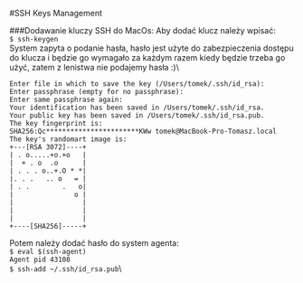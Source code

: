 #SSH Keys Management

###Dodawanie kluczy SSH do MacOs:
Aby dodać klucz należy wpisać:\
`$ ssh-keygen`\
System zapyta o podanie hasła, hasło jest użyte do zabezpieczenia dostępu do klucza i będzie go 
wymagało za każdym razem kiedy będzie trzeba go użyć, zatem z lenistwa nie podajemy hasła :)\
```Generating public/private rsa key pair.
Enter file in which to save the key (/Users/tomek/.ssh/id_rsa):
Enter passphrase (empty for no passphrase):
Enter same passphrase again:
Your identification has been saved in /Users/tomek/.ssh/id_rsa.
Your public key has been saved in /Users/tomek/.ssh/id_rsa.pub.
The key fingerprint is:
SHA256:Qc***********************KWw tomek@MacBook-Pro-Tomasz.local
The key's randomart image is:
+---[RSA 3072]----+
| . o.....+o.+o   |
|  + . o  .o      |
| . . . o..+.O * *|
|. . .   .. o   = |
| . .        .   o|
|               o |
|                 |
|                 |
|                 |
+----[SHA256]-----+
```
Potem należy dodać hasło do system agenta:\
`$ eval $(ssh-agent) `\
`Agent pid 43108`\
`$ ssh-add ~/.ssh/id_rsa.pub`\

